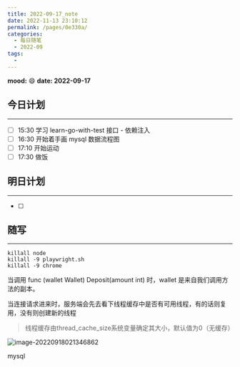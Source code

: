 ```yaml
---
title: 2022-09-17_note
date: 2022-11-13 23:10:12
permalink: /pages/0e330a/
categories:
  - 每日随笔
  - 2022-09
tags:
  - 
---
```

**mood:** :smile:  									**date: 2022-09-17**  
## 今日计划  
------
- [ ]  15:30 学习 learn-go-with-test 接口 - 依赖注入
- [ ] 16:30 开始着手画 mysql 数据流程图
- [ ] 17:10 开始运动
- [ ] 17:30 做饭
## 明日计划  
------
- [ ]  
## 随写 
------

```
killall node
killall -9 playwright.sh
killall -9 chrome
```



当调用 func (wallet Wallet) Deposit(amount int) 时，wallet 是来自我们调用方法的副本。



当连接请求进来时，服务端会先去看下线程缓存中是否有可用线程，有的话则复用，没有则创建新的线程

>  线程缓存由thread_cache_size系统变量确定其大小，默认值为0（无缓存）

![image-20220918021346862](https://img.ggball.top/img/image-20220918021346862.png?picGo)

<span class="el-tag el-tag--light mark_selection_box_el_tag ">
                mysql
            <i class="el-tag__close el-icon-close"></i></span>